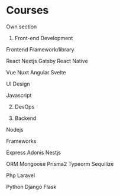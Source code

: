 # Courses
Own section 
1. Front-end Development

Frontend Framework/library

React
Nextjs
Gatsby
React Native

Vue
Nuxt
Angular
Svelte

UI Design

Javascript



2. DevOps


3. Backend

Nodejs

Frameworks

Express
Adonis
Nestjs

ORM
Mongoose
Prisma2
Typeorm
Sequilize

Php
Laravel

Python
Django
Flask
